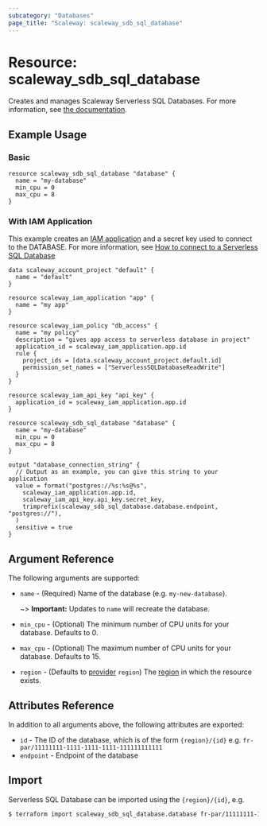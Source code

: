 ```yaml
---
subcategory: "Databases"
page_title: "Scaleway: scaleway_sdb_sql_database"
---
```


# Resource: scaleway_sdb_sql_database

Creates and manages Scaleway Serverless SQL Databases. For more information, see [the documentation](https://www.scaleway.com/en/developers/api/serverless-databases/).

## Example Usage

### Basic

```hcl
resource scaleway_sdb_sql_database "database" {
  name = "my-database"
  min_cpu = 0
  max_cpu = 8
}
```

### With IAM Application

This example creates an [IAM application](https://www.scaleway.com/en/docs/identity-and-access-management/iam/concepts/#application) and a secret key used to connect to the DATABASE.
For more information, see [How to connect to a Serverless SQL Database](https://www.scaleway.com/en/docs/serverless/sql-databases/how-to/connect-to-a-database/)

```hcl
data scaleway_account_project "default" {
  name = "default"
}

resource scaleway_iam_application "app" {
  name = "my app"
}

resource scaleway_iam_policy "db_access" {
  name = "my policy"
  description = "gives app access to serverless database in project"
  application_id = scaleway_iam_application.app.id
  rule {
    project_ids = [data.scaleway_account_project.default.id]
    permission_set_names = ["ServerlessSQLDatabaseReadWrite"]
  }
}

resource scaleway_iam_api_key "api_key" {
  application_id = scaleway_iam_application.app.id
}

resource scaleway_sdb_sql_database "database" {
  name = "my-database"
  min_cpu = 0
  max_cpu = 8
}

output "database_connection_string" {
  // Output as an example, you can give this string to your application
  value = format("postgres://%s:%s@%s",
    scaleway_iam_application.app.id,
    scaleway_iam_api_key.api_key.secret_key,
    trimprefix(scaleway_sdb_sql_database.database.endpoint, "postgres://"),
  )
  sensitive = true
}
```

## Argument Reference

The following arguments are supported:

- `name` - (Required) Name of the database (e.g. `my-new-database`).

    ~> **Important:** Updates to `name` will recreate the database.

- `min_cpu` - (Optional) The minimum number of CPU units for your database. Defaults to 0.
- `max_cpu` - (Optional) The maximum number of CPU units for your database. Defaults to 15.

- `region` - (Defaults to [provider](../index.md#region) `region`) The [region](../guides/regions_and_zones.md#regions) in which the resource exists.

## Attributes Reference

In addition to all arguments above, the following attributes are exported:

- `id` - The ID of the database, which is of the form `{region}/{id}` e.g. `fr-par/11111111-1111-1111-1111-111111111111`
- `endpoint` - Endpoint of the database

## Import

Serverless SQL Database can be imported using the `{region}/{id}`, e.g.

```bash
$ terraform import scaleway_sdb_sql_database.database fr-par/11111111-1111-1111-1111-111111111111
```
